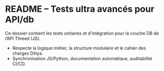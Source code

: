 # README – Tests ultra avancés pour API/db

Ce dossier contient les tests unitaires et d’intégration pour la couche DB de l’API Threed (JS).

- Respecte la logique métier, la structure modulaire et le cahier des charges Dihya.
- Synchronisation JS/Python, documentation automatique, auditabilité CI/CD.
